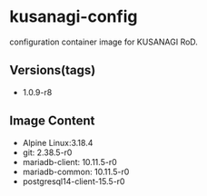 # kusanagi-config

configuration container image for KUSANAGI RoD.

## Versions(tags)
- 1.0.9-r8

## Image Content
- Alpine Linux:3.18.4
- git: 2.38.5-r0
- mariadb-client: 10.11.5-r0
- mariadb-common: 10.11.5-r0
- postgresql14-client-15.5-r0

